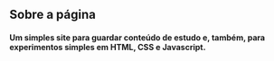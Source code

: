 ## Sobre a página
#### Um simples site para guardar conteúdo de estudo e, também, para experimentos simples em HTML, CSS e Javascript. 
